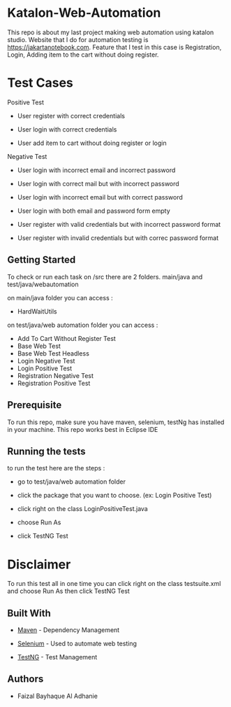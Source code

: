 # Katalon-Web-Automation

This repo is about my last project making web automation using katalon studio. Website that I do for automation testing is https://jakartanotebook.com.
Feature that I test in this case is Registration, Login, Adding item to the cart without doing register. 

# Test Cases

Positive Test

* User register with correct credentials

* User login with correct credentials

* User add item to cart without doing register or login

Negative Test

* User login with incorrect email and incorrect password

* User login with correct mail but with incorrect password

* User login with incorrect email but with correct password

* User login with both email and password form empty

* User register with valid credentials but with incorrect password format

* User register with invalid credentials but with correc password format

## Getting Started

To check or run each task on /src there are 2 folders. main/java and test/java/webautomation

on main/java folder you can access :

* HardWaitUtils

on test/java/web automation folder you can access :

* Add To Cart Without Register Test
* Base Web Test
* Base Web Test Headless
* Login Negative Test
* Login Positive Test
* Registration Negative Test
* Registration Positive Test

## Prerequisite

To run this repo, make sure you have maven, selenium, testNg has installed in your machine. This repo works best in Eclipse IDE

## Running the tests
to run the test here are the steps :

* go to test/java/web automation folder

* click the package that you want to choose. (ex: Login Positive Test)

* click right on the class LoginPositiveTest.java

* choose Run As

* click TestNG Test

# Disclaimer

To run this test all in one time you can click right on the class testsuite.xml and choose Run As then click TestNG Test

## Built With
* [Maven](https://maven.apache.org/) - Dependency Management

* [Selenium](https://www.selenium.dev/) - Used to automate web testing

* [TestNG](https://testng.org/) - Test Management

## Authors

* Faizal Bayhaque Al Adhanie
